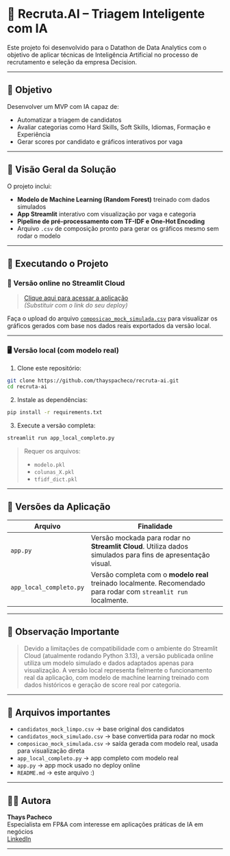 # 🤖 Recruta.AI – Triagem Inteligente com IA

Este projeto foi desenvolvido para o Datathon de Data Analytics com o objetivo de aplicar técnicas de Inteligência Artificial no processo de recrutamento e seleção da empresa Decision.

---

## 🎯 Objetivo

Desenvolver um MVP com IA capaz de:

- Automatizar a triagem de candidatos
- Avaliar categorias como Hard Skills, Soft Skills, Idiomas, Formação e Experiência
- Gerar scores por candidato e gráficos interativos por vaga

---

## 🧠 Visão Geral da Solução

O projeto inclui:

- **Modelo de Machine Learning (Random Forest)** treinado com dados simulados
- **App Streamlit** interativo com visualização por vaga e categoria
- **Pipeline de pré-processamento com TF-IDF e One-Hot Encoding**
- Arquivo `.csv` de composição pronto para gerar os gráficos mesmo sem rodar o modelo

---

## 🚀 Executando o Projeto

### 🔗 Versão online no Streamlit Cloud

> [Clique aqui para acessar a aplicação](https://recrutai.streamlit.app)  
> *(Substituir com o link do seu deploy)*

Faça o upload do arquivo [`composicao_mock_simulada.csv`](./composicao_mock_simulada.csv) para visualizar os gráficos gerados com base nos dados reais exportados da versão local.

---

### 🖥️ Versão local (com modelo real)

1. Clone este repositório:
```bash
git clone https://github.com/thayspacheco/recruta-ai.git
cd recruta-ai
```

2. Instale as dependências:
```bash
pip install -r requirements.txt
```

3. Execute a versão completa:
```bash
streamlit run app_local_completo.py
```

> Requer os arquivos:
> - `modelo.pkl`
> - `colunas_X.pkl`
> - `tfidf_dict.pkl`

---

## 🔀 Versões da Aplicação

| Arquivo                 | Finalidade                                                                 |
|-------------------------|----------------------------------------------------------------------------|
| `app.py`                | Versão mockada para rodar no **Streamlit Cloud**. Utiliza dados simulados para fins de apresentação visual. |
| `app_local_completo.py` | Versão completa com o **modelo real** treinado localmente. Recomendado para rodar com `streamlit run` localmente. |

---

## 🧠 Observação Importante

> Devido a limitações de compatibilidade com o ambiente do Streamlit Cloud (atualmente rodando Python 3.13), a versão publicada online utiliza um modelo simulado e dados adaptados apenas para visualização.
> A versão local representa fielmente o funcionamento real da aplicação, com modelo de machine learning treinado com dados históricos e geração de score real por categoria.

---

## 📁 Arquivos importantes

- `candidatos_mock_limpo.csv` → base original dos candidatos
- `candidatos_mock_simulado.csv` → base convertida para rodar no mock
- `composicao_mock_simulada.csv` → saída gerada com modelo real, usada para visualização direta
- `app_local_completo.py` → app completo com modelo real
- `app.py` → app mock usado no deploy online
- `README.md` → este arquivo :)

---

## 🙋‍♀️ Autora

**Thays Pacheco**  
Especialista em FP&A com interesse em aplicações práticas de IA em negócios  
[LinkedIn](https://www.linkedin.com/in/thayspacheco)

---
